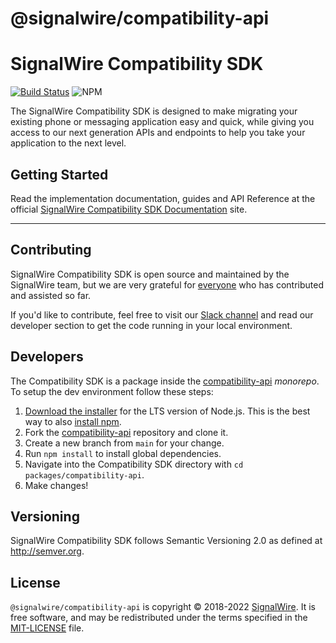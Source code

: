 # @signalwire/compatibility-api

# SignalWire Compatibility SDK

[![Build Status](https://ci.signalwire.com/api/badges/signalwire/signalwire-js/status.svg)](https://ci.signalwire.com/signalwire/signalwire-js) ![NPM](https://img.shields.io/npm/v/@signalwire/compatibility-api.svg?color=brightgreen)

The SignalWire Compatibility SDK is designed to make migrating your existing phone or messaging application easy and quick, while giving you access to our next generation APIs and endpoints to help you take your application to the next level.

## Getting Started

Read the implementation documentation, guides and API Reference at the official [SignalWire Compatibility SDK Documentation](https://docs.signalwire.com/reference/compatibility-sdks/?javascript) site.

---

## Contributing

SignalWire Compatibility SDK is open source and maintained by the SignalWire team, but we are very grateful for [everyone](https://github.com/signalwire/compatibility-api/contributors) who has contributed and assisted so far.

If you'd like to contribute, feel free to visit our [Slack channel](https://signalwire.community/) and read our developer section to get the code running in your local environment.

## Developers

The Compatibility SDK is a package inside the [compatibility-api](https://github.com/signalwire/compatibility-api) _monorepo_. To setup the dev environment follow these steps:

1. [Download the installer](https://nodejs.org/) for the LTS version of Node.js. This is the best way to also [install npm](https://blog.npmjs.org/post/85484771375/how-to-install-npm#_=_).
2. Fork the [compatibility-api](https://github.com/signalwire/compatibility-api) repository and clone it.
3. Create a new branch from `main` for your change.
4. Run `npm install` to install global dependencies.
5. Navigate into the Compatibility SDK directory with `cd packages/compatibility-api`.
6. Make changes!

## Versioning

SignalWire Compatibility SDK follows Semantic Versioning 2.0 as defined at <http://semver.org>.

## License

`@signalwire/compatibility-api` is copyright © 2018-2022 [SignalWire](http://signalwire.com). It is free software, and may be redistributed under the terms specified in the [MIT-LICENSE](https://github.com/signalwire/compatibility-api/blob/main/LICENSE) file.
